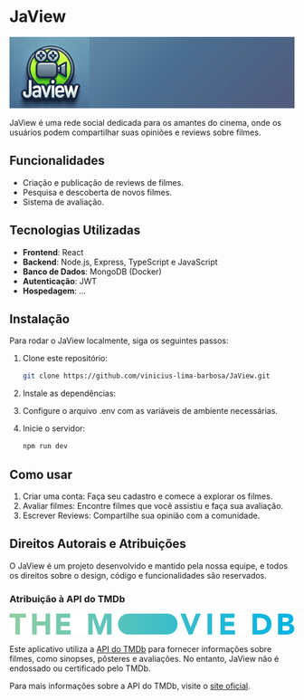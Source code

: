 # JaView
<img src="/jaview_frontend/src/assets/LogoJaViewEsticado.png" alt="Logo JaView" width="900">

JaView é uma rede social dedicada para os amantes do cinema, onde os usuários podem compartilhar suas opiniões e reviews sobre filmes.

## Funcionalidades

- Criação e publicação de reviews de filmes.
- Pesquisa e descoberta de novos filmes.
- Sistema de avaliação.

## Tecnologias Utilizadas

- **Frontend**: React
- **Backend**: Node.js, Express, TypeScript e JavaScript
- **Banco de Dados**: MongoDB (Docker)
- **Autenticação**: JWT
- **Hospedagem**: ...

## Instalação

Para rodar o JaView localmente, siga os seguintes passos:

1. Clone este repositório:

   ```bash
   git clone https://github.com/vinicius-lima-barbosa/JaView.git

   ```

2. Instale as dependências:

3. Configure o arquivo .env com as variáveis de ambiente necessárias.

4. Inicie o servidor:
   ```bash
   npm run dev
   ```

## Como usar

1. Criar uma conta: Faça seu cadastro e comece a explorar os filmes.
2. Avaliar filmes: Encontre filmes que você assistiu e faça sua avaliação.
3. Escrever Reviews: Compartilhe sua opinião com a comunidade.

## Direitos Autorais e Atribuições

O JaView é um projeto desenvolvido e mantido pela nossa equipe, e todos os direitos sobre o design, código e funcionalidades são reservados.

### Atribuição à API do TMDb

![Logo do TMDB](/jaview_frontend/src/assets/logoLongoTMDB.svg)

Este aplicativo utiliza a [API do TMDb](https://www.themoviedb.org/documentation/api) para fornecer informações sobre filmes, como sinopses, pôsteres e avaliações. No entanto, JaView não é endossado ou certificado pelo TMDb.

Para mais informações sobre a API do TMDb, visite o [site oficial](https://www.themoviedb.org).